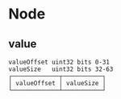 # Node

## value
```
valueOffset uint32 bits 0-31
valueSize   uint32 bits 32-63
┌─────────────┬───────────┐
│ valueOffset │ valueSize │
└─────────────┴───────────┘
```

